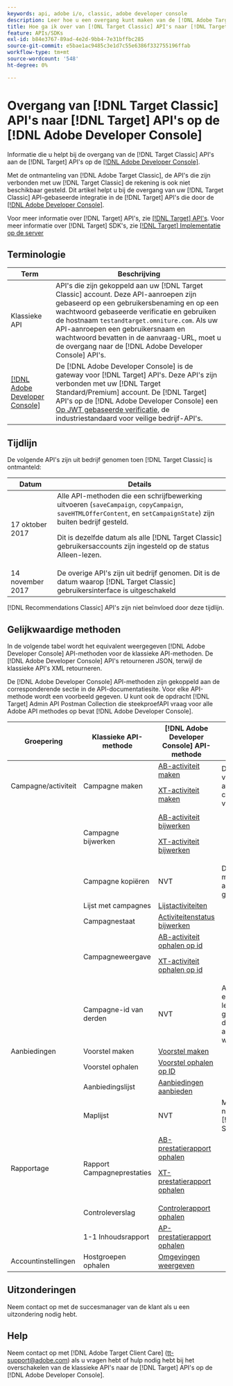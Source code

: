 ```yaml
---
keywords: api, adobe i/o, classic, adobe developer console
description: Leer hoe u een overgang kunt maken van de [!DNL Adobe Target Classic] API's aan de [!DNL Target] API's op de [!DNL Adobe Developer Console].
title: Hoe ga ik over van [!DNL Target Classic] API's naar [!DNL Target] API's op de [!DNL Adobe Developer Console]?
feature: APIs/SDKs
exl-id: b84e3767-89ad-4e2d-9bb4-7e31bffbc285
source-git-commit: e5bae1ac9485c3e1d7c55e6386f332755196ffab
workflow-type: tm+mt
source-wordcount: '548'
ht-degree: 0%

---
```


# Overgang van [!DNL Target Classic] API&#39;s naar [!DNL Target] API&#39;s op de [!DNL Adobe Developer Console]

Informatie die u helpt bij de overgang van de [!DNL Target Classic] API&#39;s aan de [!DNL Target] API&#39;s op de [[!DNL Adobe Developer Console]](https://developer.adobe.com/console/home).

Met de ontmanteling van [!DNL Adobe Target Classic], de API&#39;s die zijn verbonden met uw [!DNL Target Classic] de rekening is ook niet beschikbaar gesteld. Dit artikel helpt u bij de overgang van uw [!DNL Target Classic] API-gebaseerde integratie in de [!DNL Target] API&#39;s die door de [[!DNL Adobe Developer Console]](https://developer.adobe.com/console/home).

Voor meer informatie over [!DNL Target] API&#39;s, zie [[!DNL Target] API&#39;s](/help/dev/before-administer/target-api-overview.md). Voor meer informatie over [!DNL Target] SDK&#39;s, zie [[!DNL Target] Implementatie op de server](/help/dev/implement/server-side/server-side-overview.md)

## Terminologie

| Term | Beschrijving |
|--- |--- |
| Klassieke API | API&#39;s die zijn gekoppeld aan uw [!DNL Target Classic] account. Deze API-aanroepen zijn gebaseerd op een gebruikersbenaming en op een wachtwoord gebaseerde verificatie en gebruiken de hostnaam `testandtarget.omniture.com`. Als uw API-aanroepen een gebruikersnaam en wachtwoord bevatten in de aanvraag-URL, moet u de overgang naar de [!DNL Adobe Developer Console] API&#39;s. |
| [[!DNL Adobe Developer Console]](https://developer.adobe.com/console/home) | De [!DNL Adobe Developer Console] is de gateway voor [!DNL Target] API&#39;s. Deze API&#39;s zijn verbonden met uw [!DNL Target Standard/Premium] account. De [!DNL Target] API&#39;s op de [!DNL Adobe Developer Console] een [Op JWT gebaseerde verificatie](../../before-administer/configure-authentication.md), de industriestandaard voor veilige bedrijf-API&#39;s. |

## Tijdlijn

De volgende API&#39;s zijn uit bedrijf genomen toen [!DNL Target Classic] is ontmanteld:

| Datum | Details |
|--- |--- |
| 17 oktober 2017 | Alle API-methoden die een schrijfbewerking uitvoeren (`saveCampaign`, `copyCampaign`, `saveHTMLOfferContent`, en `setCampaignState`) zijn buiten bedrijf gesteld.<P>Dit is dezelfde datum als alle [!DNL Target Classic] gebruikersaccounts zijn ingesteld op de status Alleen-lezen. |
| 14 november 2017 | De overige API&#39;s zijn uit bedrijf genomen. Dit is de datum waarop [!DNL Target Classic] gebruikersinterface is uitgeschakeld |

[!DNL Recommendations Classic] API&#39;s zijn niet beïnvloed door deze tijdlijn.

## Gelijkwaardige methoden

In de volgende tabel wordt het equivalent weergegeven [!DNL Adobe Developer Console] API-methoden voor de klassieke API-methoden. De [!DNL Adobe Developer Console] API&#39;s retourneren JSON, terwijl de klassieke API&#39;s XML retourneren.

De [!DNL Adobe Developer Console] API-methoden zijn gekoppeld aan de corresponderende sectie in de API-documentatiesite. Voor elke API-methode wordt een voorbeeld gegeven. U kunt ook de opdracht [!DNL Target] Admin API Postman Collection die steekproefAPI vraag voor alle Adobe API methodes op bevat [!DNL Adobe Developer Console].

| Groepering | Klassieke API-methode | [!DNL Adobe Developer Console] API-methode | Notities |
|--- |--- |--- |--- |
| Campagne/activiteit | Campagne maken | [AB-activiteit maken](https://developers.adobetarget.com/api/#create-ab-activity)<P>[XT-activiteit maken](https://developers.adobetarget.com/api/#create-xt-activity) | De nieuwe APIs verstrekt afzonderlijke creeert methodes voor AB en XT |
|  | Campagne bijwerken | [AB-activiteit bijwerken](https://developers.adobetarget.com/api/#update-ab-activity)<P>[XT-activiteit bijwerken](https://developers.adobetarget.com/api/#update-xt-activity) |  |
|  | Campagne kopiëren | NVT | De API&#39;s voor het maken van activiteiten gebruiken |
|  | Lijst met campagnes | [Lijstactiviteiten](https://developers.adobetarget.com/api/#list-activities) |  |
|  | Campagnestaat | [Activiteitenstatus bijwerken](https://developers.adobetarget.com/api/#update-activity-state) |  |
|  | Campagneweergave | [AB-activiteit ophalen op id](https://developers.adobetarget.com/api/#get-ab-activity-by-id)<P>[XT-activiteit ophalen op id](https://developers.adobetarget.com/api/#get-xt-activity-by-id) |  |
|  | Campagne-id van derden | NVT | Als u een id van een andere leverancier gebruikt, kunnen de relevante activiteitsmethoden worden gebruikt |
| Aanbiedingen | Voorstel maken | [Voorstel maken](https://developers.adobetarget.com/api/#create-offer) |  |
|  | Voorstel ophalen | [Voorstel ophalen op ID](https://developers.adobetarget.com/api/#get-offer-by-id) |  |
|  | Aanbiedingslijst | [Aanbiedingen aanbieden](https://developers.adobetarget.com/api/#list-offers) |  |
|  | Maplijst | NVT | Mappen worden niet ondersteund in [!DNL Target Standard/Premium] |
| Rapportage | Rapport Campagneprestaties | [AB-prestatierapport ophalen](https://developers.adobetarget.com/api/#get-ab-performance-report)<P>[XT-prestatierapport ophalen](https://developers.adobetarget.com/api/#get-xt-performance-report) |  |
|  | Controleverslag | [Controlerapport ophalen](https://developers.adobetarget.com/api/#get-audit-report) |  |
|  | 1-1 Inhoudsrapport | [AP-prestatierapport ophalen](https://developers.adobetarget.com/api/#get-ap-activity-performance-report) |  |
| Accountinstellingen | Hostgroepen ophalen | [Omgevingen weergeven](https://developers.adobetarget.com/api/#list-environments) |  |

## Uitzonderingen

Neem contact op met de succesmanager van de klant als u een uitzondering nodig hebt.

## Help

Neem contact op met [!DNL Adobe Target Client Care] (tt-support@adobe.com) als u vragen hebt of hulp nodig hebt bij het overschakelen van de klassieke API&#39;s naar de [!DNL Target] API&#39;s op de [!DNL Adobe Developer Console].
